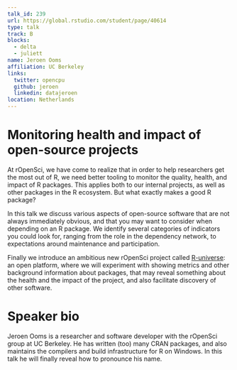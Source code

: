 ```yaml
---
talk_id: 239
url: https://global.rstudio.com/student/page/40614
type: talk
track: B
blocks:
  - delta
  - juliett
name: Jeroen Ooms
affiliation: UC Berkeley
links:
  twitter: opencpu
  github: jeroen
  linkedin: datajeroen
location: Netherlands
---
```


# Monitoring health and impact of open-source projects

At rOpenSci, we have come to realize that in order to help researchers get the most out of R, we need better tooling to monitor the quality, health, and impact of R packages. This applies both to our internal projects, as well as other packages in the R ecosystem. But what exactly makes a good R package?

In this talk we discuss various aspects of open-source software that are not always immediately obvious, and that you may want to consider when depending on an R package. We identify several categories of indicators you could look for, ranging from the role in the dependency network, to expectations around maintenance and participation.

Finally we introduce an ambitious new rOpenSci project called [R-universe](https://r-universe.dev): an open platform, where we will experiment with showing metrics and other background information about packages, that may reveal something about the health and the impact of the project, and also facilitate discovery of other software.

# Speaker bio

Jeroen Ooms is a researcher and software developer with the rOpenSci group at UC Berkeley. He has written (too) many CRAN packages, and also maintains the compilers and build infrastructure for R on Windows. In this talk he will finally reveal how to pronounce his name.

